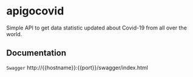 # apigocovid

Simple API to get data statistic updated about Covid-19 from all over the world.

## Documentation
```Swagger```
http://{{hostname}}:{{port}}/swagger/index.html

